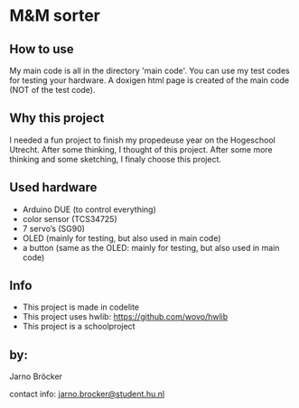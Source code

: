 # M&M sorter

## How to use
My main code is all in the directory 'main code'.
You can use my test codes for testing your hardware. 
A doxigen html page is created of the main code (NOT of the test code).

## Why this project
I needed a fun project to finish my propedeuse year on the Hogeschool Utrecht. After some thinking, I thought of this project. After some more thinking and some sketching, I finaly choose this project.

## Used hardware
- Arduino DUE (to control everything)
-	color sensor (TCS34725)
-	7 servo’s (SG90)
-	OLED (mainly for testing, but also used in main code)
-	a button (same as the OLED: mainly for testing, but also used in main code)

## Info
- This project is made in codelite
- This project uses hwlib: https://github.com/wovo/hwlib
- This project is a schoolproject

## by:
Jarno Bröcker

contact info: jarno.brocker@student.hu.nl
